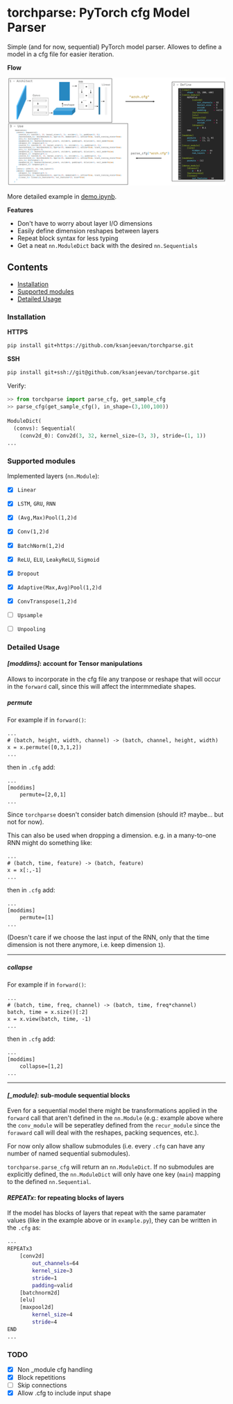 # torchparse: PyTorch cfg Model Parser

Simple (and for now, sequential) PyTorch model parser. Allowes to define a model in a cfg file for easier iteration.

**Flow**

<p align="center">
<img src="plots/steps.png" width="800px"/>
</p>

More detailed example in [demo.ipynb](https://github.com/ksanjeevan/torchparse/blob/master/demo.ipynb).

**Features**

- Don't have to worry about layer I/O dimensions
- Easily define dimension reshapes between layers
- Repeat block syntax for less typing
- Get a neat `nn.ModuleDict` back with the desired `nn.Sequentials`

## Contents
- [Installation](#installation)
- [Supported modules](#supported-modules)
- [Detailed Usage](#detailed-usage)

### Installation

**HTTPS**
```bash
pip install git+https://github.com/ksanjeevan/torchparse.git
```
**SSH**
```bash
pip install git+ssh://git@github.com/ksanjeevan/torchparse.git
```
Verify:
```python
>> from torchparse import parse_cfg, get_sample_cfg
>> parse_cfg(get_sample_cfg(), in_shape=(3,100,100))

ModuleDict(
  (convs): Sequential(
    (conv2d_0): Conv2d(3, 32, kernel_size=(3, 3), stride=(1, 1))
...
```

### Supported modules

Implemented layers (`nn.Module`):

- [x] `Linear`
- [x] `LSTM`, `GRU`, `RNN`
- [x] `(Avg,Max)Pool(1,2)d`
- [x] `Conv(1,2)d`
- [x] `BatchNorm(1,2)d`
- [x] `ReLU`, `ELU`, `LeakyReLU`, `Sigmoid`
- [x] `Dropout`
- [x] `Adaptive(Max,Avg)Pool(1,2)d`
- [x] `ConvTranspose(1,2)d`
- [ ] `Upsample`
- [ ] `Unpooling`




### Detailed Usage

#### *[moddims]*: account for Tensor manipulations

Allows to incorporate in the cfg file any tranpose or reshape that will occur in the `forward` call, since this will affect the  intermmediate shapes.


##### permute

For example if in `forward()`:
```
...
# (batch, height, width, channel) -> (batch, channel, height, width)
x = x.permute([0,3,1,2])
...
```

then in `.cfg` add:

```
...
[moddims]
	permute=[2,0,1]
...
```
Since `torchparse` doesn't consider batch dimension (should it? maybe... but not for now).

This can also be used when dropping a dimension. e.g. in a many-to-one RNN might do something like:
```
...
# (batch, time, feature) -> (batch, feature)
x = x[:,-1]
...
```

then in `.cfg` add:

```
...
[moddims]
	permute=[1]
...
```
(Doesn't care if we choose the last input of the RNN, only that the time dimension is not there anymore, i.e. keep dimension `1`).

---
##### collapse


For example if in `forward()`:
```
...
# (batch, time, freq, channel) -> (batch, time, freq*channel)
batch, time = x.size()[:2]
x = x.view(batch, time, -1)
...
```

then in `.cfg` add:

```
...
[moddims]
	collapse=[1,2]
...
```

---


#### *[_module]*: sub-module sequential blocks
Even for a sequential model there might be transformations applied in the `forward` call that aren't defined in the `nn.Module` (e.g.: example above where the `conv_module` will be seperatley defined from the `recur_module` since the `foraward` call will deal with the reshapes, packing sequences, etc.). 

For now only allow shallow submodules (i.e. every `.cfg` can have any number of named sequential submodules).

`torchparse.parse_cfg` will return an `nn.ModuleDict`. If no submodules are explicitly defined, the `nn.ModuleDict` will only have one key (`main`) mapping to the defined `nn.Sequential`.

#### *REPEATx*: for repeating blocks of layers

If the model has blocks of layers that repeat with the same paramater values (like in the example above or in `example.py`), they can be written in the `.cfg` as:

```bash
...
REPEATx3
    [conv2d]
        out_channels=64
        kernel_size=3
        stride=1
        padding=valid
    [batchnorm2d]
    [elu]
    [maxpool2d]
        kernel_size=4
        stride=4
END
...
```


### TODO

- [x] Non _module cfg handling
- [x] Block repetitions
- [ ] Skip connections
- [x] Allow .cfg to include input shape